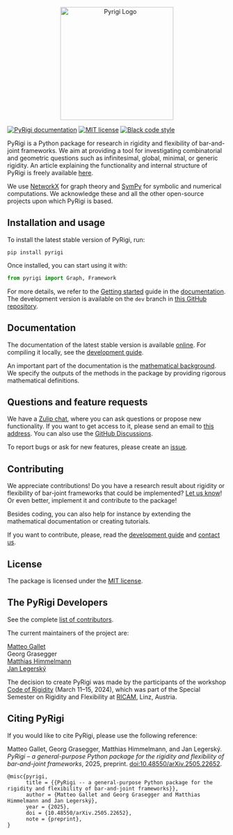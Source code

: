 <p align="center">
<img src="https://raw.githubusercontent.com/PyRigi/PyRigi/refs/heads/main/assets/icon.jpg" alt="Pyrigi Logo" width="260">
</p>

[![PyRigi documentation](https://img.shields.io/badge/PyRigi-Documentation-blue?style=plastic&link=pyrigi.github.io%2FPyRigi%2F%20)](https://pyrigi.github.io/PyRigi/)
[![MIT license](https://img.shields.io/badge/license-MIT-yellow?style=plastic)](LICENSE)
[![Black code style](https://img.shields.io/badge/code%20style-black-black?style=plastic)](https://github.com/psf/black)


<!-- start-input -->

PyRigi is a Python package for research in rigidity and flexibility of bar-and-joint frameworks.
We aim at providing a tool for investigating combinatorial and geometric questions
such as infinitesimal, global, minimal, or generic rigidity. An article explaining the functionality
and internal structure of PyRigi is freely available [here](https://doi.org/10.48550/arXiv.2505.22652).


We use [NetworkX](https://networkx.org/) for graph theory and [SymPy](https://www.sympy.org/) for symbolic and numerical computations.
We acknowledge these and all the other open-source projects upon which PyRigi is based.

## Installation and usage

To install the latest stable version of PyRigi, run:
```
pip install pyrigi
```
Once installed, you can start using it with:
```python
from pyrigi import Graph, Framework
```
For more details, we refer to the 
[Getting started](https://pyrigi.github.io/PyRigi/userguide/getting_started.html)
guide in the [documentation](https://pyrigi.github.io/PyRigi/). 
The development version is available on the `dev` branch
in [this GitHub repository](https://github.com/pyRigi/PyRigi).

## Documentation

The documentation of the latest stable version is available [online](https://pyrigi.github.io/PyRigi/).
For compiling it locally,
see the [development guide](https://pyrigi.github.io/PyRigi/development/howto).

An important part of the documentation is the
[mathematical background](https://pyrigi.github.io/PyRigi/math/rigidity.html).
We specify the outputs of the methods in the package
by providing rigorous mathematical definitions.

## Questions and feature requests

We have a [Zulip chat](https://pyrigi.zulipchat.com),
where you can ask questions or propose new functionality.
If you want to get access to it, please send an email to
[this address](mailto:external.dc4f45edef70cb7e0c621ad50377d9f1.show-sender.include-footer@streams.zulipchat.com).
You can also use the [GitHub Discussions](https://github.com/PyRigi/PyRigi/discussions).

To report bugs or ask for new features, please create an [issue](https://github.com/PyRigi/PyRigi/issues/new/choose).

## Contributing

We appreciate contributions!
Do you have a research result
about rigidity or flexibility of bar-joint frameworks
that could be implemented?
[Let us know](https://github.com/PyRigi/PyRigi/issues/new/choose)!
Or even better, implement it and contribute to the package!

Besides coding, you can also help for instance
by extending the mathematical documentation or
creating tutorials.

If you want to contribute, please,
read the [development guide](https://pyrigi.github.io/PyRigi/development/howto)
and [contact us](mailto:external.dc4f45edef70cb7e0c621ad50377d9f1.show-sender.include-footer@streams.zulipchat.com).

## License

The package is licensed under the [MIT license](https://github.com/PyRigi/PyRigi/blob/main/LICENSE).

## The PyRigi Developers

See the complete [list of contributors](https://pyrigi.github.io/PyRigi/development/contributors.html).

The current maintainers of the project are:

[Matteo Gallet](mailto:matteo.gallet@units.it) \
Georg Grasegger \
[Matthias Himmelmann](https://matthiashimmelmann.github.io/) \
[Jan Legerský](https://jan.legersky.cz/)

The decision to create PyRigi was made by the participants of the workshop
[Code of Rigidity](https://www.ricam.oeaw.ac.at/specsem/specsem2024/workshop2/)
(March 11–15, 2024), which was part of the
Special Semester on Rigidity and Flexibility at [RICAM](https://www.oeaw.ac.at/ricam/), Linz, Austria.

## Citing PyRigi

If you would like to cite PyRigi, please use the following reference:

Matteo Gallet, Georg Grasegger, Matthias Himmelmann, and Jan Legerský. *PyRigi
– a general-purpose Python package for the rigidity and flexibility of bar-and-joint
frameworks*, 2025, preprint. [doi:10.48550/arXiv.2505.22652](https://doi.org/10.48550/arXiv.2505.22652).

```
@misc{pyrigi,
      title = {{PyRigi -- a general-purpose Python package for the rigidity and flexibility of bar-and-joint frameworks}},
      author = {Matteo Gallet and Georg Grasegger and Matthias Himmelmann and Jan Legerský},
      year = {2025},
      doi = {10.48550/arXiv.2505.22652},
      note = {preprint},
}
```
